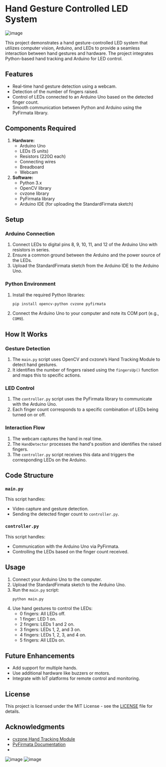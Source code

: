 # Hand Gesture Controlled LED System
![image](https://github.com/user-attachments/assets/e2f075e4-8bef-49b9-aaf8-d81e455002d6)

This project demonstrates a hand gesture-controlled LED system that utilizes computer vision, Arduino, and LEDs to provide a seamless interaction between hand gestures and hardware. The project integrates Python-based hand tracking and Arduino for LED control.

## Features
- Real-time hand gesture detection using a webcam.
- Detection of the number of fingers raised.
- Control of LEDs connected to an Arduino Uno based on the detected finger count.
- Smooth communication between Python and Arduino using the PyFirmata library.

## Components Required
1. **Hardware:**
   - Arduino Uno
   - LEDs (5 units)
   - Resistors (220Ω each)
   - Connecting wires
   - Breadboard
   - Webcam
2. **Software:**
   - Python 3.x
   - OpenCV library
   - cvzone library
   - PyFirmata library
   - Arduino IDE (for uploading the StandardFirmata sketch)

## Setup

### Arduino Connection
1. Connect LEDs to digital pins 8, 9, 10, 11, and 12 of the Arduino Uno with resistors in series.
2. Ensure a common ground between the Arduino and the power source of the LEDs.
3. Upload the StandardFirmata sketch from the Arduino IDE to the Arduino Uno.

### Python Environment
1. Install the required Python libraries:
   ```bash
   pip install opencv-python cvzone pyfirmata
   ```
2. Connect the Arduino Uno to your computer and note its COM port (e.g., `COM9`).

## How It Works

### Gesture Detection
1. The `main.py` script uses OpenCV and cvzone’s Hand Tracking Module to detect hand gestures.
2. It identifies the number of fingers raised using the `fingersUp()` function and maps this to specific actions.

### LED Control
1. The `controller.py` script uses the PyFirmata library to communicate with the Arduino Uno.
2. Each finger count corresponds to a specific combination of LEDs being turned on or off.

### Interaction Flow
1. The webcam captures the hand in real time.
2. The `HandDetector` processes the hand's position and identifies the raised fingers.
3. The `controller.py` script receives this data and triggers the corresponding LEDs on the Arduino.

## Code Structure
### `main.py`
This script handles:
- Video capture and gesture detection.
- Sending the detected finger count to `controller.py`.

### `controller.py`
This script handles:
- Communication with the Arduino Uno via PyFirmata.
- Controlling the LEDs based on the finger count received.

## Usage
1. Connect your Arduino Uno to the computer.
2. Upload the StandardFirmata sketch to the Arduino Uno.
3. Run the `main.py` script:
   ```bash
   python main.py
   ```
4. Use hand gestures to control the LEDs:
   - 0 fingers: All LEDs off.
   - 1 finger: LED 1 on.
   - 2 fingers: LEDs 1 and 2 on.
   - 3 fingers: LEDs 1, 2, and 3 on.
   - 4 fingers: LEDs 1, 2, 3, and 4 on.
   - 5 fingers: All LEDs on.

## Future Enhancements
- Add support for multiple hands.
- Use additional hardware like buzzers or motors.
- Integrate with IoT platforms for remote control and monitoring.

## License
This project is licensed under the MIT License - see the [LICENSE](LICENSE) file for details.

## Acknowledgments
- [cvzone Hand Tracking Module](https://github.com/cvzone)
- [PyFirmata Documentation](https://pyfirmata.readthedocs.io/)
- 

![image](https://github.com/user-attachments/assets/e2f075e4-8bef-49b9-aaf8-d81e455002d6)
![image](https://github.com/user-attachments/assets/31e9b84f-37d7-4eac-8627-b0420b194e68)
